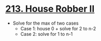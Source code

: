 # [213. House Robber II](https://leetcode.com/problems/house-robber-ii/)

- Solve for the max of two cases
  - Case 1: house 0 + solve for 2 to n-2
  - Case 2: solve for 1 to n-1
